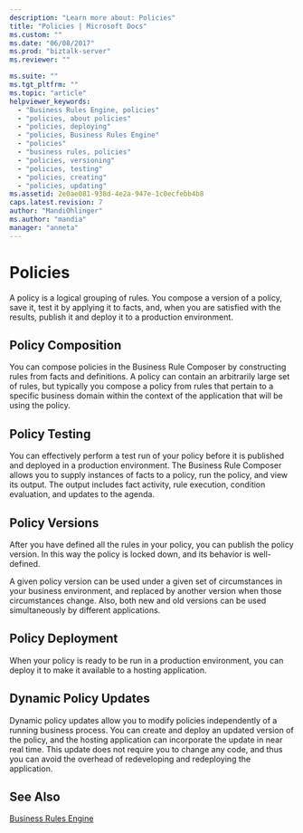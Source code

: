 ```yaml
---
description: "Learn more about: Policies"
title: "Policies | Microsoft Docs"
ms.custom: ""
ms.date: "06/08/2017"
ms.prod: "biztalk-server"
ms.reviewer: ""

ms.suite: ""
ms.tgt_pltfrm: ""
ms.topic: "article"
helpviewer_keywords: 
  - "Business Rules Engine, policies"
  - "policies, about policies"
  - "policies, deploying"
  - "policies, Business Rules Engine"
  - "policies"
  - "business rules, policies"
  - "policies, versioning"
  - "policies, testing"
  - "policies, creating"
  - "policies, updating"
ms.assetid: 2e0ae081-938d-4e2a-947e-1c0ecfebb4b8
caps.latest.revision: 7
author: "MandiOhlinger"
ms.author: "mandia"
manager: "anneta"
---
```

# Policies
A policy is a logical grouping of rules. You compose a version of a policy, save it, test it by applying it to facts, and, when you are satisfied with the results, publish it and deploy it to a production environment.  
  
## Policy Composition  
 You can compose policies in the Business Rule Composer by constructing rules from facts and definitions. A policy can contain an arbitrarily large set of rules, but typically you compose a policy from rules that pertain to a specific business domain within the context of the application that will be using the policy.  
  
## Policy Testing  
 You can effectively perform a test run of your policy before it is published and deployed in a production environment. The Business Rule Composer allows you to supply instances of facts to a policy, run the policy, and view its output. The output includes fact activity, rule execution, condition evaluation, and updates to the agenda.  
  
## Policy Versions  
 After you have defined all the rules in your policy, you can publish the policy version. In this way the policy is locked down, and its behavior is well-defined.  
  
 A given policy version can be used under a given set of circumstances in your business environment, and replaced by another version when those circumstances change. Also, both new and old versions can be used simultaneously by different applications.  
  
## Policy Deployment  
 When your policy is ready to be run in a production environment, you can deploy it to make it available to a hosting application.  
  
## Dynamic Policy Updates  
 Dynamic policy updates allow you to modify policies independently of a running business process. You can create and deploy an updated version of the policy, and the hosting application can incorporate the update in near real time. This update does not require you to change any code, and thus you can avoid the overhead of redeveloping and redeploying the application.  
  
## See Also  
 [Business Rules Engine](../core/business-rules-engine.md)
